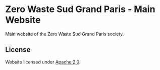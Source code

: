 # Zero Waste Sud Grand Paris - Main Website

Main website of the Zero Waste Sud Grand Paris society.

## License

Website licensed under [Apache 2.0][apache-2.0].

 [apache-2.0]: https://choosealicense.com/licenses/apache-2.0/ "Apache License 2.0"
